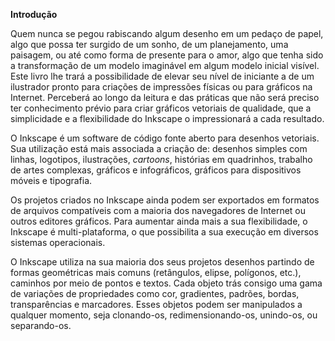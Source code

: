 **Introdução**

Quem nunca se pegou rabiscando algum desenho em um pedaço de papel, algo que possa ter surgido de um sonho, de um planejamento, uma paisagem, ou até como forma de presente para o amor, algo que tenha sido a transformação de um modelo imaginável em algum modelo inicial visível. Este livro lhe trará a possibilidade de elevar seu nível de iniciante a de um ilustrador pronto para criações de impressões físicas ou para gráficos na Internet. Perceberá ao longo da leitura e das práticas que não será preciso ter conhecimento prévio para criar gráficos vetoriais de qualidade, que a simplicidade e a flexibilidade do Inkscape o impressionará a cada resultado.

O Inkscape é um software de código fonte aberto para desenhos vetoriais. Sua utilização está mais associada a criação de: desenhos simples com linhas, logotipos, ilustrações, *cartoons*, histórias em quadrinhos, trabalho de artes complexas, gráficos e infográficos, gráficos para dispositivos móveis e tipografia.

Os projetos criados no Inkscape ainda podem ser exportados em formatos de arquivos compatíveis com a maioria dos navegadores de Internet ou outros editores gráficos. Para aumentar ainda mais a sua flexibilidade, o Inkscape é multi-plataforma, o que possibilita a sua execução em diversos sistemas operacionais.

O Inkscape utiliza na sua maioria dos seus projetos desenhos partindo de formas geométricas mais comuns (retângulos, elipse, polígonos, etc.), caminhos por meio de pontos e textos. Cada objeto trás consigo uma gama de variações de propriedades como cor, gradientes, padrões, bordas, transparências e marcadores. Esses objetos podem ser manipulados a qualquer momento, seja clonando-os, redimensionando-os, unindo-os, ou separando-os.